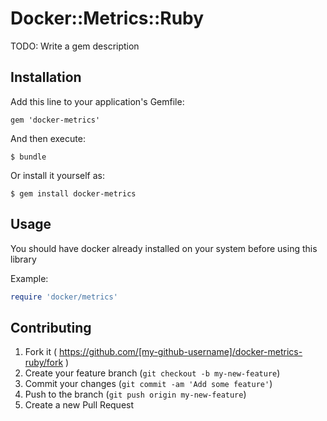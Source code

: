 # Docker::Metrics::Ruby

TODO: Write a gem description

## Installation

Add this line to your application's Gemfile:

    gem 'docker-metrics'

And then execute:

    $ bundle

Or install it yourself as:

    $ gem install docker-metrics

## Usage

You should have docker already installed on your system before using this library

Example:

``` ruby
require 'docker/metrics'

```

## Contributing

1. Fork it ( https://github.com/[my-github-username]/docker-metrics-ruby/fork )
2. Create your feature branch (`git checkout -b my-new-feature`)
3. Commit your changes (`git commit -am 'Add some feature'`)
4. Push to the branch (`git push origin my-new-feature`)
5. Create a new Pull Request
